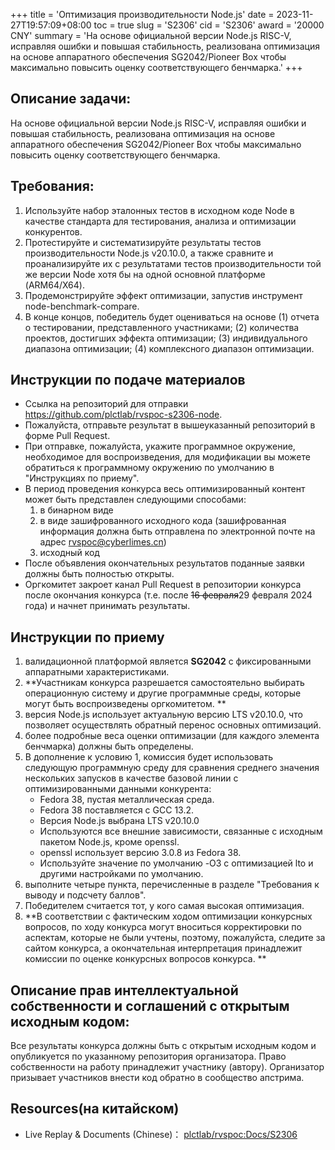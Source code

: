 +++
title = 'Оптимизация производительности Node.js'
date = 2023-11-27T19:57:09+08:00
toc = true
slug = 'S2306'
cid = 'S2306'
award = '20000 CNY'
summary = 'На основе официальной версии Node.js RISC-V, исправляя ошибки и повышая стабильность, реализована оптимизация на основе аппаратного обеспечения SG2042/Pioneer Box чтобы максимально повысить оценку соответствующего бенчмарка.'
+++

## Описание задачи:

На основе официальной версии Node.js RISC-V, исправляя ошибки и повышая стабильность, реализована оптимизация на основе аппаратного обеспечения SG2042/Pioneer Box чтобы максимально повысить оценку соответствующего бенчмарка.

## Требования:

1. Используйте набор эталонных тестов в исходном коде Node в качестве стандарта для тестирования, анализа и оптимизации конкурентов.
2. Протестируйте и систематизируйте результаты тестов производительности Node.js v20.10.0, а также сравните и проанализируйте их с результатами тестов производительности той же версии Node хотя бы на одной основной платформе (ARM64/X64).
3. Продемонстрируйте эффект оптимизации, запустив инструмент node-benchmark-compare.
4. В конце концов, победитель будет оцениваться на основе (1) отчета о тестировании, представленного участниками; (2) количества проектов, достигших эффекта оптимизации; (3) индивидуального диапазона оптимизации; (4) комплексного диапазон оптимизации.

## Инструкции по подаче материалов

* Ссылка на репозиторий для отправки https://github.com/plctlab/rvspoc-s2306-node.
* Пожалуйста, отправьте результат в вышеуказанный репозиторий в форме Pull Request.
* При отправке, пожалуйста, укажите программное окружение, необходимое для воспроизведения, для модификации вы можете обратиться к программному окружению по умолчанию в "Инструкциях по приему".
* В период проведения конкурса весь оптимизированный контент может быть представлен следующими способами:
  1. в бинарном виде
  2. в виде зашифрованного исходного кода (зашифрованная информация должна быть отправлена по электронной почте на адрес rvspoc@cyberlimes.cn)
  3. исходный код
* После объявления окончательных результатов поданные заявки должны быть полностью открыты.
* Оргкомитет закроет канал Pull Request в репозитории конкурса после окончания конкурса (т.е. после ~~16 февраля~~29 февраля 2024 года) и начнет принимать результаты.

## Инструкции по приему

1. валидационной платформой является **SG2042** с фиксированными аппаратными характеристиками.
2. **Участникам конкурса разрешается самостоятельно выбирать операционную систему и другие программные среды, которые могут быть воспроизведены оргкомитетом. **
3. версия Node.js использует актуальную версию LTS v20.10.0, что позволяет осуществлять обратный перенос основных оптимизаций.
4. более подробные веса оценки оптимизации (для каждого элемента бенчмарка) должны быть определены. 
5. В дополнение к условию 1, комиссия будет использовать следующую программную среду для сравнения среднего значения нескольких запусков в качестве базовой линии с оптимизированными данными конкурента:
   - Fedora 38, пустая металлическая среда.
   - Fedora 38 поставляется с GCC 13.2.
   - Версия Node.js выбрана LTS v20.10.0
   - Используются все внешние зависимости, связанные с исходным пакетом Node.js, кроме openssl.
   - openssl использует версию 3.0.8 из Fedora 38.
   - Используйте значение по умолчанию -O3 с оптимизацией lto и другими настройками по умолчанию.
6. выполните четыре пункта, перечисленные в разделе "Требования к выводу и подсчету баллов". 
7. Победителем считается тот, у кого самая высокая оптимизация.
8. **В соответствии с фактическим ходом оптимизации конкурсных вопросов, по ходу конкурса могут вноситься корректировки по аспектам, которые не были учтены, поэтому, пожалуйста, следите за сайтом конкурса, а окончательная интерпретация принадлежит комиссии по оценке конкурсных вопросов конкурса. **

## Описание прав интеллектуальной собственности и соглашений с открытым исходным кодом:
Все результаты конкурса должны быть с открытым исходным кодом и опубликуется по указанному репозитория организатора. Право собственности на работу принадлежит участнику (автору). Организатор призывает участников внести код обратно в сообщество апстрима.

## Resources(на китайском)

* Live Replay & Documents (Chinese)： [plctlab/rvspoc:Docs/S2306](https://github.com/plctlab/rvspoc/tree/main/Docs/S2306)
